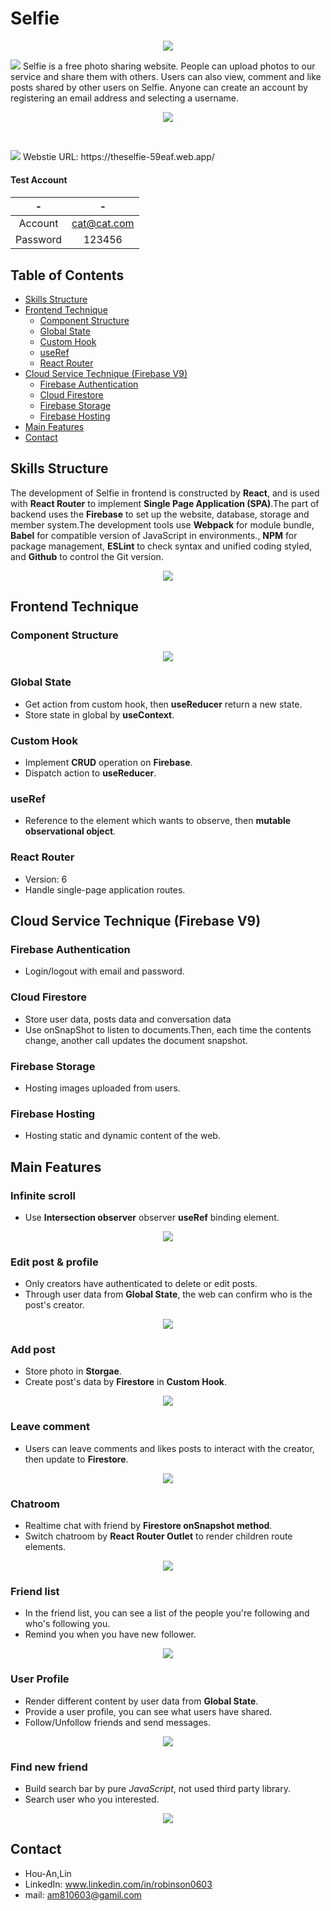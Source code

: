 # Selfie
<p align="center">
  <img src="https://user-images.githubusercontent.com/93252094/173016139-87a0c0ec-046d-4b1f-a6d0-44b4b52406fa.png" />
</p>

<p>
  <img src="https://user-images.githubusercontent.com/93252094/173021335-77343e70-b743-4211-967c-ceed96cbaf7a.png"/>
  Selfie is a free photo sharing website. People can upload photos to our service and share them with others. Users can also view, comment and like posts shared by    other users on Selfie. Anyone can create an account by registering an email address and selecting a username.
</p>

<p align="center">
  <img src="https://user-images.githubusercontent.com/93252094/173027154-edc8fbd6-905c-4db0-a5a2-f0798eb59ab1.gif" />
</p>
<br />
<p>
  <img src="https://user-images.githubusercontent.com/93252094/173026944-30e89b38-1971-4905-8fa8-3200dd9e4a73.png"/>
    Webstie URL: https://theselfie-59eaf.web.app/
</p>

<h4>Test Account<h4/>

|    -    |        -    | 
| :-------------: |:-------------:| 
| Account     | cat@cat.com |
| Password      | 123456   | 

## Table of Contents ##
+ [Skills Structure](#skills-structure)
+ [Frontend Technique](#frontend-technique)
    + [Component Structure](#component-structure)
    + [Global State](#global-state)
    + [Custom Hook](#custom-hook)
    + [useRef](#useref)
    + [React Router](#react-router)
+ [Cloud Service Technique (Firebase V9)](#cloud-service-technique-firebase-v9)
    + [Firebase Authentication](#firebase-authentication)
    + [Cloud Firestore](#cloud-firestore)
    + [Firebase Storage](#firebase-storage)
    + [Firebase Hosting](#firebase-hosting)
+ [Main Features](#main-features)
+ [Contact](#contact)
## Skills Structure
The development of Selfie in frontend is constructed by **React**, and is used with **React Router** to implement **Single Page Application (SPA)**.The part of backend
uses the **Firebase** to set up the website, database, storage and member system.The development tools use **Webpack** for module bundle, **Babel** for compatible version of JavaScript in environments., **NPM** for package management, **ESLint** to check syntax and unified coding styled, and **Github** to control the Git version. 
 <br/>
<p align="center">
  <img src="https://user-images.githubusercontent.com/93252094/175520403-0b68115e-6bec-44ba-8aa8-bc9ee2e58406.png"/>
</p>

## Frontend Technique
### Component Structure
<p align="center">
  <img src="https://user-images.githubusercontent.com/93252094/175522419-5f562216-5604-437c-b865-0aaaaf9ba914.png"/>
</p>

### Global State
+ Get action from custom hook, then **useReducer** return a new state.
+ Store state in global by **useContext**.
### Custom Hook
+ Implement **CRUD** operation on **Firebase**.
+ Dispatch action to **useReducer**.
### useRef
+ Reference to the element which wants to observe, then **mutable observational object**.  
### React Router
+ Version: 6
+ Handle single-page application routes. 
  
## Cloud Service Technique (Firebase V9)
### Firebase Authentication
+ Login/logout with email and password.
### Cloud Firestore
+ Store user data, posts data and conversation data
+ Use onSnapShot to listen to documents.Then, each time the contents change, another call updates the document snapshot.
### Firebase Storage
+ Hosting images uploaded from users.
### Firebase Hosting
+ Hosting static and dynamic content of the web.
## Main Features
### Infinite scroll
+ Use **Intersection observer** observer **useRef** binding element.
<p align="center">
  <img src="https://user-images.githubusercontent.com/93252094/175103275-e53ea392-f368-4c64-ae12-0cba3d5a679c.gif" />
</p>
  
### Edit post & profile
+ Only creators have authenticated to delete or edit posts.
+ Through user data from **Global State**, the web can confirm who is the post's creator.
<p align="center">
  <img src="https://user-images.githubusercontent.com/93252094/173233730-4552f312-8a68-4bbb-9914-94a044a11750.gif" />
</p>

### Add post
+ Store photo in **Storgae**.
+ Create post's data by **Firestore** in **Custom Hook**.
<p align="center">
  <p align="center"><img src="https://user-images.githubusercontent.com/93252094/173230049-ce3ab034-5c09-4b72-858a-aa2332b18b79.gif" />
</p>

### Leave comment 
+ Users can leave comments and likes posts to interact with the creator, then update to **Firestore**.
<p align="center">
  <img src="https://user-images.githubusercontent.com/93252094/173234533-4ff21704-3666-461b-a3e6-374b8ab88bce.gif" />
</p>

### Chatroom
+ Realtime chat with friend by **Firestore onSnapshot method**.
+ Switch chatroom by **React Router Outlet** to render children route elements.
<p align="center">
  <img src="https://user-images.githubusercontent.com/93252094/173236873-79585239-30b4-476b-b771-58c95037c080.gif" />
</p>
  
### Friend list
+ In the friend list, you can see a list of the people you're following and who's following you.
+ Remind you when you have new follower.
<p align="center">
  <img src="https://user-images.githubusercontent.com/93252094/173234533-4ff21704-3666-461b-a3e6-374b8ab88bce.gif" />
</p>

### User Profile
+ Render different content by user data from **Global State**.
+ Provide a user profile, you can see what users have shared.
+ Follow/Unfollow friends and send messages.
<p align="center">
  <img src="https://user-images.githubusercontent.com/93252094/173234680-a42e4782-c217-4e72-bf29-37cbe0a12dda.gif" />
</p>
  
### Find new friend
+ Build search bar by pure *JavaScript*, not used third party library.
+ Search user who you interested.
<p align="center">
  <img src="https://user-images.githubusercontent.com/93252094/173241998-4f520ab2-eb69-4a5d-b121-88f90a601b15.gif" />
</p>

## Contact
+ Hou-An,Lin
+ LinkedIn: www.linkedin.com/in/robinson0603
+ mail: am810603@gamil.com
